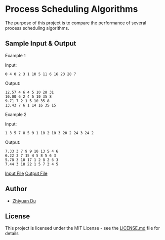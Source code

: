# Process Scheduling Algorithms
The purpose of this project is to compare the performance of several process scheduling algorithms.

## Sample Input & Output

Example 1

Input:
```
0 4 0 2 3 1 10 5 11 6 16 23 20 7
```
Output:
```
12.57 4 6 4 5 10 28 31
10.00 6 2 4 5 10 35 8
9.71 7 2 1 5 10 35 8
13.43 7 6 1 14 16 35 15
```

Example 2

Input:
```
1 3 5 7 8 5 9 1 10 2 10 3 20 2 24 3 24 2
```
Output:
```
7.33 3 7 9 9 10 13 5 4 6 
6.22 3 7 15 4 5 8 5 6 3 
5.78 3 10 17 1 2 8 2 6 3 
7.44 3 18 22 1 5 7 2 4 5
```

[Input File](input.txt)
[Output File](output.txt)

## Author

* [Zhiyuan Du](https://github.com/lYesterdaYl)


## License

This project is licensed under the MIT License - see the [LICENSE.md](LICENSE.md) file for details